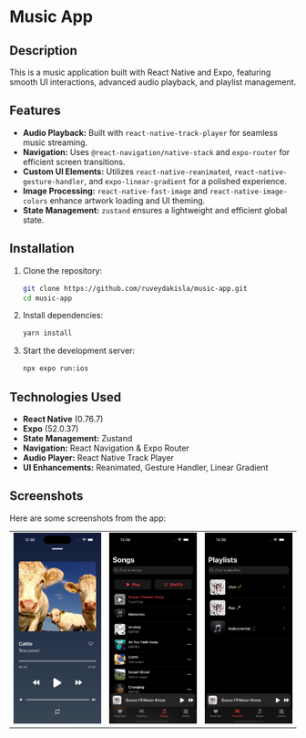 # Music App

## Description
This is a music application built with React Native and Expo, featuring smooth UI interactions, advanced audio playback, and playlist management.

## Features
- **Audio Playback:** Built with `react-native-track-player` for seamless music streaming.
- **Navigation:** Uses `@react-navigation/native-stack` and `expo-router` for efficient screen transitions.
- **Custom UI Elements:** Utilizes `react-native-reanimated`, `react-native-gesture-handler`, and `expo-linear-gradient` for a polished experience.
- **Image Processing:** `react-native-fast-image` and `react-native-image-colors` enhance artwork loading and UI theming.
- **State Management:** `zustand` ensures a lightweight and efficient global state.

## Installation
1. Clone the repository:
   ```sh
   git clone https://github.com/ruveydakisla/music-app.git
   cd music-app
   ```
2. Install dependencies:
   ```sh
   yarn install
   ```
3. Start the development server:
   ```sh
   npx expo run:ios
   ```

## Technologies Used
 - **React Native** (0.76.7)
 - **Expo** (52.0.37)
 - **State Management:** Zustand
 - **Navigation:** React Navigation & Expo Router
 - **Audio Player:** React Native Track Player
 - **UI Enhancements:** Reanimated, Gesture Handler, Linear Gradient

## Screenshots

Here are some screenshots from the app:

<table>
  <tr>
    <td><img src="assets/screenshots/player.png" width="300"></td>
    <td><img src="assets/screenshots/songs.png" width="300"></td>
         <td><img src="assets/screenshots/playlists.png" width="300"></td>

  </tr>
</table>


